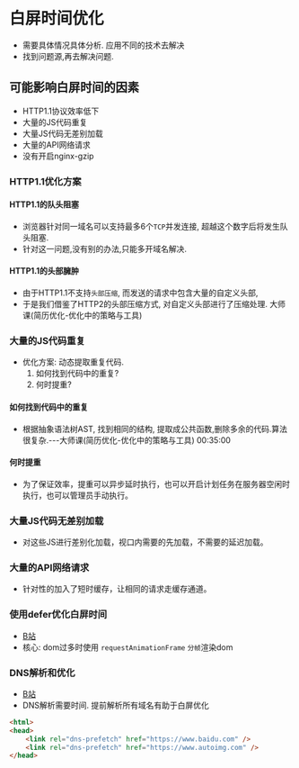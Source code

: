 # 白屏时间优化
- 需要具体情况具体分析. 应用不同的技术去解决
- 找到问题源,再去解决问题.
## 可能影响白屏时间的因素
- HTTP1.1协议效率低下
- 大量的JS代码重复
- 大量JS代码无差别加载
- 大量的API网络请求
- 没有开启nginx-gzip


### HTTP1.1优化方案
#### HTTP1.1的队头阻塞
- 浏览器针对同一域名可以支持最多6个`TCP`并发连接, 超越这个数字后将发生队头阻塞.
- 针对这一问题,没有别的办法,只能多开域名解决.

#### HTTP1.1的头部臃肿
- 由于HTTP1.1不支持``头部压缩``, 而发送的请求中包含大量的自定义头部, 
- 于是我们借鉴了HTTP2的头部压缩方式, 对自定义头部进行了压缩处理. 大师课(简历优化-优化中的策略与工具)

### 大量的JS代码重复
- 优化方案: 动态提取重复代码.
    1. 如何找到代码中的重复?
    2. 何时提重?
#### 如何找到代码中的重复
- 根据抽象语法树AST, 找到相同的结构, 提取成公共函数,删除多余的代码.算法很复杂.---大师课(简历优化-优化中的策略与工具) 00:35:00
#### 何时提重
- 为了保证效率，提重可以异步延时执行，也可以开启计划任务在服务器空闲时执行，也可以管理员手动执行。

### 大量JS代码无差别加载
- 对这些JS进行差别化加载，视口内需要的先加载，不需要的延迟加载。

### 大量的API网络请求
- 针对性的加入了短时缓存，让相同的请求走缓存通道。

### 使用defer优化白屏时间
- [B站](https://www.bilibili.com/video/BV17ih7z6Erg/?spm_id_from=333.1387.favlist.content.click&vd_source=fd2259d65d6b765562dfc7be43d3480e)
- 核心: dom过多时使用 ``requestAnimationFrame`` ``分帧``渲染dom

### DNS解析和优化
- [B站](https://www.bilibili.com/video/BV1xF8czTEaq/?spm_id_from=333.1387.favlist.content.click&vd_source=fd2259d65d6b765562dfc7be43d3480e)
- DNS解析需要时间. 提前解析所有域名有助于白屏优化
```html
<html>
<head>
	<link rel="dns-prefetch" href="https://www.baidu.com" />
    <link rel="dns-prefetch" href="https://www.autoimg.com" />
</head>
```



